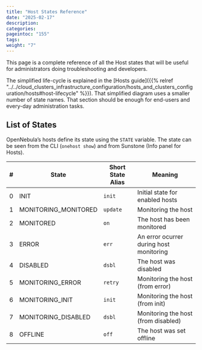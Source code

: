 ```yaml
---
title: "Host States Reference"
date: "2025-02-17"
description:
categories:
pageintoc: "155"
tags:
weight: "7"
---
```


<a id="host-states"></a>

<!--# Host States Reference -->

This page is a complete reference of all the Host states that will be useful for administrators doing troubleshooting and developers.

The simplified life-cycle is explained in the [Hosts guide]({{% relref "../../cloud_clusters_infrastructure_configuration/hosts_and_clusters_configuration/hosts#host-lifecycle" %}}). That simplified diagram uses a smaller number of state names. That section should be enough for end-users and every-day administration tasks.

## List of States

OpenNebula’s hosts define its state using the `STATE` variable. The state can be seen from the CLI (`onehost show`) and from Sunstone (Info panel for Hosts).

|   # | State                | Short State Alias   | Meaning                                 |
|-----|----------------------|---------------------|-----------------------------------------|
|   0 | INIT                 | `init`              | Initial state for enabled hosts         |
|   1 | MONITORING_MONITORED | `update`            | Monitoring the host                     |
|   2 | MONITORED            | `on`                | The host has been monitored             |
|   3 | ERROR                | `err`               | An error ocurrer during host monitoring |
|   4 | DISABLED             | `dsbl`              | The host was disabled                   |
|   5 | MONITORING_ERROR     | `retry`             | Monitoring the host (from error)        |
|   6 | MONITORING_INIT      | `init`              | Monitoring the host (from init)         |
|   7 | MONITORING_DISABLED  | `dsbl`              | Monitoring the host (from disabled)     |
|   8 | OFFLINE              | `off`               | The host was set offline                |
